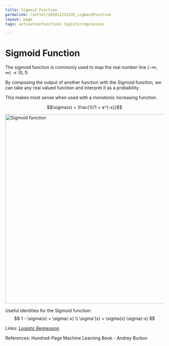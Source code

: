 ```yaml
---
title: Sigmoid Function
permalink: /zettel/202011221535_sigmoidFunction
layout: page
tags: activationfunctions logisticregression

---
```

# Sigmoid Function

The sigmoid function is commonly used to map the real number line $(-\infty, \infty) \rightarrow (0, 1)$

By composing the output of another function with the Sigmoid function, we can take any real valued function and interpret it as a probability. 

This makes most sense when used with a monotonic increasing function.

$$\sigma(x) = \frac{1}{1 + e^{-x}}$$

<img src="https://upload.wikimedia.org/wikipedia/commons/thumb/8/88/Logistic-curve.svg/1920px-Logistic-curve.svg.png"
     alt="Sigmoid function"
     style="width: 600px;" />
     
Useful identities for the Sigmoid function:
$$
1 - \sigma(x) = \sigma(-x) \\
\sigma'(x) = \sigma(x) \sigma(-x)
$$

Links: [Logistic Regression](202011221613_logisticRegression)

References: Hundred-Page Machine Learning Book - Andrey Burkov

